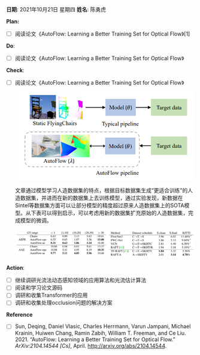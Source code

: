 **日期**: 2021年10月21日 星期四      **姓名**: 陈勇虎 

**Plan:**

- [ ] 阅读论文《AutoFlow: Learning a Better Training Set for Optical Flow》[1]

**Do**:

- [ ] 阅读论文《AutoFlow: Learning a Better Training Set for Optical Flow》

**Check**:

- [ ] 阅读论文《AutoFlow: Learning a Better Training Set for Optical Flow》

  <img src="./images/AutoFlow1.png" style="zoom:60%;" />

  文章通过模型学习人造数据集的特点，根据目标数据集生成“更适合训练”的人造数据集，并进而在新的数据集上去训练模型，通过实验发现，新数据在Sintel等数据集方面可以让部分模型的精度超过原来人造数据集上的SOTA模型。从下表可以得到启示，可以考虑用新的数据集扩充原始的人造数据集，完成模型的微调。

  <img src="./images/AutoFlow2.png" style="zoom:60%;" />

**Action**:

- [ ] 继续调研光流法动态感知领域的应用算法和光流估计算法
- [ ] 阅读和学习论文源码
- [ ] 调研和收集Transformer的应用
- [ ] 调研和收集处理occlusion问题的解决方案

**Reference**

- [ ] Sun, Deqing, Daniel Vlasic, Charles Herrmann, Varun Jampani, Michael Krainin, Huiwen Chang, Ramin Zabih, William T. Freeman, and Ce Liu. 2021. “AutoFlow: Learning a Better Training Set for Optical Flow.” *ArXiv:2104.14544 [Cs]*, April. http://arxiv.org/abs/2104.14544.
